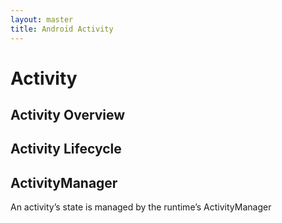 ```yaml
---
layout: master
title: Android Activity
---
```


# Activity

## Activity Overview

## Activity Lifecycle

## ActivityManager

An activity’s state is managed by the runtime’s ActivityManager